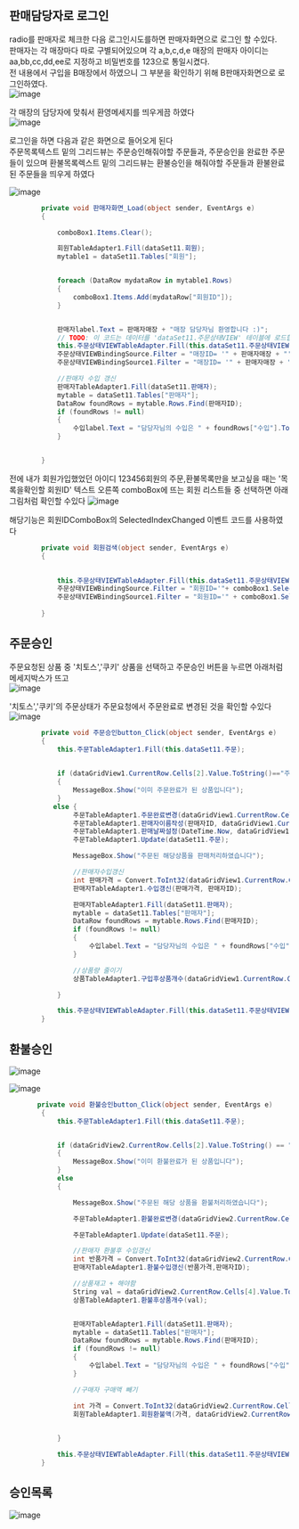 ## 판매담당자로 로그인
radio를 판매자로 체크한 다음 로그인시도를하면 판매자화면으로  로그인 할 수있다.  
판매자는 각 매장마다 따로 구별되어있으며 각 a,b,c,d,e 매장의 판매자 아이디는 aa,bb,cc,dd,ee로 지정하고 비밀번호를 123으로 통일시켰다.  
전 내용에서 구입을 B매장에서 하였으니 그 부분을 확인하기 위해 B판매자화면으로 로그인하였다.   
![image](./image/판매자로그인.png) 

각 매장의 담당자에 맞춰서 환영메세지를 띄우게끔 하였다  
![image](./image/판매자로그인성공.png) 

로그인을 하면 다음과 같은 화면으로 들어오게 된다  
주문목록텍스트 밑의 그리드뷰는 주문승인해줘야할 주문들과, 주문승인을 완료한 주문들이 있으며 환불목록렉스트 밑의 그리드뷰는 환불승인을 해줘야할 주문들과 환불완료된 주문들을 띄우게 하였다

![image](./image/판매자화면.png) 
``` C#
        private void 판매자화면_Load(object sender, EventArgs e)
        {

            comboBox1.Items.Clear();

            회원TableAdapter1.Fill(dataSet11.회원);
            mytable1 = dataSet11.Tables["회원"];


            foreach (DataRow mydataRow in mytable1.Rows)
            {
                comboBox1.Items.Add(mydataRow["회원ID"]);
            }


            판매자label.Text = 판매자매장 + "매장 담당자님 환영합니다 :)";
            // TODO: 이 코드는 데이터를 'dataSet11.주문상태VIEW' 테이블에 로드합니다. 필요 시 이 코드를 이동하거나 제거할 수 있습니다.
            this.주문상태VIEWTableAdapter.Fill(this.dataSet11.주문상태VIEW);
            주문상태VIEWBindingSource.Filter = "매장ID= '" + 판매자매장 + "' AND (주문상태= '주문요청' OR 주문상태= '주문완료')";
            주문상태VIEWBindingSource1.Filter = "매장ID= '" + 판매자매장 + "' AND (주문상태= '환불요청' OR 주문상태= '환불완료')";

            //판매자 수입 갱신
            판매자TableAdapter1.Fill(dataSet11.판매자);
            mytable = dataSet11.Tables["판매자"];
            DataRow foundRows = mytable.Rows.Find(판매자ID);
            if (foundRows != null)
            {
                수입label.Text = "담당자님의 수입은 " + foundRows["수입"].ToString() + "원입니다";
            }


        }
```
전에 내가 회원가입했었던 아이디 123456회원의 주문,환불목록만을 보고싶을 때는
'목록을확인할 회원ID' 텍스트 오른쪽 comboBox에 뜨는 회원 리스트들 중 선택하면 아래 그림처럼 확인할 수있다
![image](./image/판매자회원검색.png) 

해당기능은 회원IDComboBox의 SelectedIndexChanged 이벤트 코드를 사용하였다
``` C#
        private void 회원검색(object sender, EventArgs e)
        {
          

            this.주문상태VIEWTableAdapter.Fill(this.dataSet11.주문상태VIEW);
            주문상태VIEWBindingSource.Filter = "회원ID='"+ comboBox1.SelectedItem.ToString() + "' AND 매장ID= '" + 판매자매장 + "' AND (주문상태= '주문요청' OR 주문상태= '주문완료')";
            주문상태VIEWBindingSource1.Filter = "회원ID='" + comboBox1.SelectedItem.ToString() + "' AND 매장ID= '" + 판매자매장 + "' AND (주문상태= '환불요청' OR 주문상태= '환불완료')";
                
        }
```

## 주문승인
주문요청된 상품 중 '치토스','쿠키' 상품을 선택하고 주문승인 버튼을 누르면 아래처럼 메세지박스가 뜨고   
![image](./image/판매처리.png) 

'치토스','쿠키'의 주문상태가 주문요청에서 주문완료로 변경된 것을 확인할 수있다
![image](./image/판매자주문처리.png) 

```C#
        private void 주문승인button_Click(object sender, EventArgs e)
        {
            this.주문TableAdapter1.Fill(this.dataSet11.주문);

 
            if (dataGridView1.CurrentRow.Cells[2].Value.ToString()=="주문완료")
            {
                MessageBox.Show("이미 주문완료가 된 상품입니다");
            }
           else { 
                주문TableAdapter1.주문완료변경(dataGridView1.CurrentRow.Cells[0].Value.ToString());
                주문TableAdapter1.판매자이름작성(판매자ID, dataGridView1.CurrentRow.Cells[0].Value.ToString());
                주문TableAdapter1.판매날짜설정(DateTime.Now, dataGridView1.CurrentRow.Cells[0].Value.ToString());
                주문TableAdapter1.Update(dataSet11.주문);

                MessageBox.Show("주문된 해당상품을 판매처리하였습니다");

                //판매자수입갱신
                int 판매가격 = Convert.ToInt32(dataGridView1.CurrentRow.Cells[8].Value.ToString());
                판매자TableAdapter1.수입갱신(판매가격, 판매자ID);

                판매자TableAdapter1.Fill(dataSet11.판매자);
                mytable = dataSet11.Tables["판매자"];
                DataRow foundRows = mytable.Rows.Find(판매자ID);
                if (foundRows != null)
                {
                    수입label.Text = "담당자님의 수입은 " + foundRows["수입"].ToString() + "원입니다";
                }

                //상품량 줄이기
                상품TableAdapter1.구입후상품개수(dataGridView1.CurrentRow.Cells[4].Value.ToString());

            }

            this.주문상태VIEWTableAdapter.Fill(this.dataSet11.주문상태VIEW);
        }

```
## 환불승인
![image](./image/환불목록.png) 

![image](./image/환불승인.png) 

``` C#
       private void 환불승인button_Click(object sender, EventArgs e)
        {
            this.주문TableAdapter1.Fill(this.dataSet11.주문);


            if (dataGridView2.CurrentRow.Cells[2].Value.ToString() == "환불완료")
            {
                MessageBox.Show("이미 환불완료가 된 상품입니다");
            }
            else
            {

                MessageBox.Show("주문된 해당 상품을 환불처리하였습니다");

                주문TableAdapter1.환불완료변경(dataGridView2.CurrentRow.Cells[0].Value.ToString());

                주문TableAdapter1.Update(dataSet11.주문);

                //판매자 환불후 수입갱신
                int 반품가격 = Convert.ToInt32(dataGridView2.CurrentRow.Cells[8].Value.ToString());
                판매자TableAdapter1.환불수입갱신(반품가격,판매자ID);

                //상품재고 + 해야함 
                String val = dataGridView2.CurrentRow.Cells[4].Value.ToString();
                상품TableAdapter1.환불후상품개수(val);


                판매자TableAdapter1.Fill(dataSet11.판매자);
                mytable = dataSet11.Tables["판매자"];
                DataRow foundRows = mytable.Rows.Find(판매자ID);
                if (foundRows != null)
                {
                    수입label.Text = "담당자님의 수입은 " + foundRows["수입"].ToString() + "원입니다";
                }

                //구매자 구매액 빼기

                int 가격 = Convert.ToInt32(dataGridView2.CurrentRow.Cells[8].Value.ToString()); ;
                회원TableAdapter1.회원환불액(가격, dataGridView2.CurrentRow.Cells[3].Value.ToString()).ToString();

               
            }

            this.주문상태VIEWTableAdapter.Fill(this.dataSet11.주문상태VIEW);
        }

```

## 승인목록
![image](./image/승인목록.png) 